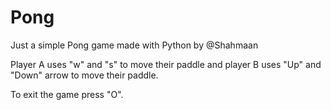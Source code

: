 # Pong
Just a simple Pong game made with Python by @Shahmaan

Player A uses "w" and "s" to move their paddle and player B uses "Up" and "Down" arrow to move their paddle.

To exit the game press "O".
